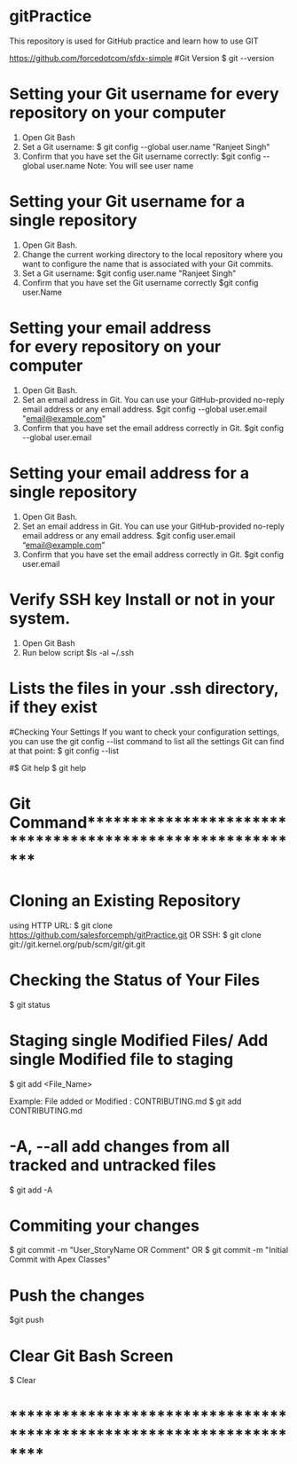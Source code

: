 # gitPractice
This repository is used for GitHub practice and learn how to use GIT

https://github.com/forcedotcom/sfdx-simple
#Git Version
$ git --version

# Setting your Git username for every repository on your computer
1. Open Git Bash
2. Set a Git username:
  $ git config --global user.name "Ranjeet Singh"
3. Confirm that you have set the Git username correctly:
  $git config --global user.name
Note: You will see user name

# Setting your Git username for a single repository
1. Open Git Bash.
2. Change the current working directory to the local repository where you want to configure the name that is associated with your Git commits.
3. Set a Git username: 
   $git config user.name "Ranjeet Singh"
4. Confirm that you have set the Git username correctly
   $git config user.Name

# Setting your email address for every repository on your computer
1. Open Git Bash.
2. Set an email address in Git. You can use your GitHub-provided no-reply email address or any email address.
   $git config --global user.email "email@example.com"
3. Confirm that you have set the email address correctly in Git.
   $git config --global user.email

# Setting your email address for a single repository
1. Open Git Bash.
2. Set an email address in Git. You can use your GitHub-provided no-reply email address or any email address.
   $git config user.email “email@example.com”
3. Confirm that you have set the email address correctly in Git.
   $git config user.email
   
# Verify SSH key Install or not in your system.
1. Open Git Bash
2. Run below script
  $ls -al ~/.ssh
# Lists the files in your .ssh directory, if they exist

#Checking Your Settings
If you want to check your configuration settings, you can use the git config --list command to list all the settings Git can find at that point:
$ git config --list

#$ Git help
$ git help <verb>


# Git Command**********************************************************
# Cloning an Existing Repository
using HTTP URL:
$ git clone https://github.com/salesforcemph/gitPractice.git
         OR
SSH:
$ git clone git://git.kernel.org/pub/scm/git/git.git

# Checking the Status of Your Files
$ git status

# Staging single Modified Files/ Add single Modified file to staging
$ git add <File_Name>

Example:
File added or Modified : CONTRIBUTING.md
$ git add CONTRIBUTING.md

#  -A, --all add changes from all tracked and untracked files
$ git add -A

# Commiting your changes 
$ git commit -m "User_StoryName OR Comment"
          OR
$ git commit -m "Initial Commit with Apex Classes"


# Push the changes
$git push

# Clear Git Bash Screen
$ Clear
# ********************************************************************

